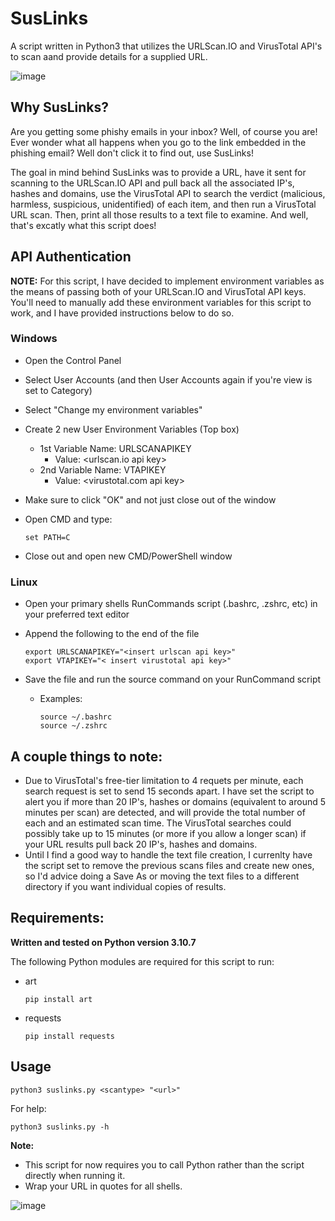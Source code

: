 # SusLinks
A script written in Python3 that utilizes the URLScan.IO and VirusTotal API's to scan aand provide details for a supplied URL. 


![image](https://user-images.githubusercontent.com/98996357/193865988-71971d46-e8f4-4970-82df-d9473c72d24a.png)


## Why SusLinks?
Are you getting some phishy emails in your inbox? Well, of course you are! Ever wonder what all happens when you go to the link embedded in the phishing email? Well  don't click it to find out, use SusLinks! 

The goal in mind behind SusLinks was to provide a URL, have it sent for scanning to the URLScan.IO API and pull back all the associated IP's, hashes and domains, use the VirusTotal API to search the verdict (malicious, harmless, suspicious, unidentified) of each item, and then run a VirusTotal URL scan. Then, print all those results to a text file to examine. And well, that's excatly what this script does!


## API Authentication
**NOTE:**
For this script, I have decided to implement environment variables as the means of passing both of your URLScan.IO and VirusTotal API keys. You'll need to manually add these environment variables for this script to work, and I have provided instructions below to do so. 

### **Windows**
  - Open the Control Panel
  - Select User Accounts (and then User Accounts again if you're view is set to Category)
  - Select "Change my environment variables" 
  - Create 2 new User Environment Variables (Top box) 
    - 1st Variable Name: URLSCANAPIKEY
      - Value: <urlscan.io api key>
    - 2nd Variable Name: VTAPIKEY
      - Value: <virustotal.com api key>
  - Make sure to click "OK" and not just close out of the window
  - Open CMD and type: 
  
        set PATH=C
  - Close out and open new CMD/PowerShell window
  
### **Linux**
  - Open your primary shells RunCommands script (.bashrc, .zshrc, etc) in your preferred text editor
  - Append the following to the end of the file  
  
        export URLSCANAPIKEY="<insert urlscan api key>"
        export VTAPIKEY="< insert virustotal api key>" 
  - Save the file and run the source command on your RunCommand script
    - Examples:
    
          source ~/.bashrc
          source ~/.zshrc
          
## A couple things to note:
  - Due to VirusTotal's free-tier limitation to 4 requets per minute, each search request is set to send 15 seconds apart. I have set the script to alert you if more than 20 IP's, hashes or domains (equivalent to around 5 minutes per scan) are detected, and will provide the total number of each and an estimated scan time. The VirusTotal searches could possibly take up to 15 minutes (or more if you allow a longer scan) if your URL results pull back 20 IP's, hashes and domains.
  - Until I find a good way to handle the text file creation, I currenlty have the script set to remove the previous scans files and create new ones, so I'd advice doing a Save As or moving the text files to a different directory if you want individual copies of results. 
## Requirements: 
**Written and tested on Python version 3.10.7**

The following Python modules are required for this script to run: 
  - art
  
        pip install art
  - requests
  
        pip install requests
        
  ## Usage
        
    python3 suslinks.py <scantype> "<url>"
  For help:
  
    python3 suslinks.py -h
        
  **Note:** 
  
  - This script for now requires you to call Python rather than the script directly when running it. 
  - Wrap your URL in quotes for all shells. 
  
  
  ![image](https://user-images.githubusercontent.com/98996357/193878923-3b73231c-1ae5-400e-a0e1-44dea853de97.png)

  


    
